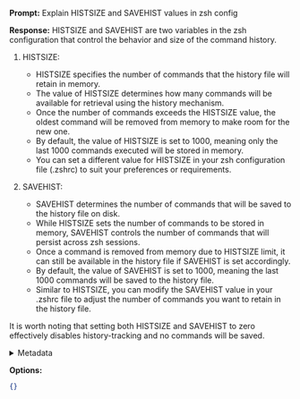 **Prompt:**
Explain HISTSIZE and SAVEHIST values in zsh config

**Response:**
HISTSIZE and SAVEHIST are two variables in the zsh configuration that control the behavior and size of the command history.

1. HISTSIZE:
   - HISTSIZE specifies the number of commands that the history file will retain in memory.
   - The value of HISTSIZE determines how many commands will be available for retrieval using the history mechanism.
   - Once the number of commands exceeds the HISTSIZE value, the oldest command will be removed from memory to make room for the new one.
   - By default, the value of HISTSIZE is set to 1000, meaning only the last 1000 commands executed will be stored in memory.
   - You can set a different value for HISTSIZE in your zsh configuration file (.zshrc) to suit your preferences or requirements.

2. SAVEHIST:
   - SAVEHIST determines the number of commands that will be saved to the history file on disk.
   - While HISTSIZE sets the number of commands to be stored in memory, SAVEHIST controls the number of commands that will persist across zsh sessions.
   - Once a command is removed from memory due to HISTSIZE limit, it can still be available in the history file if SAVEHIST is set accordingly.
   - By default, the value of SAVEHIST is set to 1000, meaning the last 1000 commands will be saved to the history file.
   - Similar to HISTSIZE, you can modify the SAVEHIST value in your .zshrc file to adjust the number of commands you want to retain in the history file.

It is worth noting that setting both HISTSIZE and SAVEHIST to zero effectively disables history-tracking and no commands will be saved.

<details><summary>Metadata</summary>

- Duration: 33025 ms
- Datetime: 2023-10-18T09:08:23.282538
- Model: gpt-3.5-turbo-0613

</details>

**Options:**
```json
{}
```

